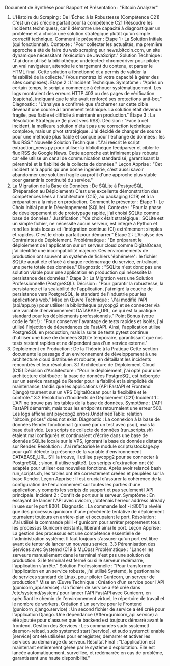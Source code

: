 Document de Synthèse pour Rapport et Présentation : "Bitcoin Analyzer"
1. L'Histoire du Scraping : De l'Échec à la Robustesse (Compétence C21)
C'est un cas d'école parfait pour la compétence C21 (Résoudre les incidents techniques), car il démontre une capacité à diagnostiquer un problème et à choisir une solution stratégique plutôt qu'un simple correctif technique.
Comment le présenter :
Étape 1 : La Solution Initiale (qui fonctionnait).
Contexte : "Pour collecter les actualités, ma première approche a été de faire du web scraping sur news.bitcoin.com, un site dynamique nécessitant l'exécution de JavaScript."
Solution Technique : "J'ai donc utilisé la bibliothèque undetected-chromedriver pour piloter un vrai navigateur, attendre le chargement du contenu, et parser le HTML final. Cette solution a fonctionné et a permis de valider la faisabilité de la collecte." (Vous montrez ici votre capacité à gérer des sites complexes).
Étape 2 : L'Incident Technique.
Symptôme : "Après un certain temps, le script a commencé à échouer systématiquement. Les logs montraient des erreurs HTTP 403 ou des pages de vérification (captcha), indiquant que le site avait renforcé ses protections anti-bot."
Diagnostic : "L'analyse a confirmé que s'acharner sur cette cible devenait une course à l'armement technique. La solution était devenue fragile, peu fiable et difficile à maintenir en production."
Étape 3 : La Résolution Stratégique (le pivot vers RSS).
Décision : "Face à cet incident, la meilleure solution n'était pas une correction technique complexe, mais un pivot stratégique. J'ai décidé de changer de source pour une méthode plus fiable et conçue pour l'échange de données : les flux RSS."
Nouvelle Solution Technique : "J'ai réécrit le script extraction_news.py pour utiliser la bibliothèque feedparser et cibler le flux RSS de Google News. Cette approche est infiniment plus robuste car elle utilise un canal de communication standardisé, garantissant la pérennité et la fiabilité de la collecte de données."
Leçon Apprise : "Cet incident m'a appris qu'une bonne ingénierie, c'est aussi savoir abandonner une solution fragile au profit d'une approche plus stable pour garantir la continuité du service."
2. La Migration de la Base de Données : De SQLite à PostgreSQL (Préparation au Déploiement)
C'est une excellente démonstration des compétences liées à l'architecture (C15), au packaging (C19) et à la préparation à la mise en production.
Comment le présenter :
Étape 1 : Le Choix Initial pour le Développement (SQLite).
Contexte : "Pour la phase de développement et de prototypage rapide, j'ai choisi SQLite comme base de données."
Justification : "Ce choix était stratégique : SQLite est un simple fichier, ne nécessite aucun serveur, est intégré à Python et rend les tests locaux et l'intégration continue (CI) extrêmement simples et rapides. C'est le choix parfait pour démarrer."
Étape 2 : L'Analyse des Contraintes de Déploiement.
Problématique : "En préparant le déploiement de l'application sur un serveur cloud comme DigitalOcean, j'ai identifié une incompatibilité majeure. Ces environnements de production ont souvent un système de fichiers 'éphémère' : le fichier SQLite aurait été effacé à chaque redémarrage du service, entraînant une perte totale des données."
Diagnostic : "SQLite n'est donc pas une solution viable pour une application en production qui nécessite la persistance des données."
Étape 3 : La Migration vers une Solution Professionnelle (PostgreSQL).
Décision : "Pour garantir la robustesse, la persistance et la scalabilité de l'application, j'ai migré la couche de persistance vers PostgreSQL, le standard de l'industrie pour les applications web."
Mise en Œuvre Technique : "J'ai modifié l'API (api/app.py) pour utiliser la bibliothèque psycopg2 et se connecter via une variable d'environnement DATABASE_URL, ce qui est la pratique standard pour les déploiements professionnels."
Point Bonus (votre code le fait !) : "Pour conserver l'avantage de tests rapides et isolés, j'ai utilisé l'injection de dépendances de FastAPI. Ainsi, l'application utilise PostgreSQL en production, mais la suite de tests pytest continue d'utiliser une base de données SQLite temporaire, garantissant que nos tests restent rapides et ne dépendent pas d'un service externe."
3. Déploiement en Production : De la Théorie à la Pratique
Cette section documente le passage d'un environnement de développement à une architecture cloud distribuée et robuste, en détaillant les incidents rencontrés et leur résolution.
3.1 Architecture de Déploiement Cloud (C15)
Décision d'Architecture : "Pour le déploiement, j'ai opté pour une architecture distribuée : la base de données PostgreSQL est hébergée sur un service managé de Render pour la fiabilité et la simplicité de maintenance, tandis que les applications (API FastAPI et Frontend Django) tournent sur un VPS DigitalOcean pour la flexibilité et le contrôle."
3.2 Résolution d'Incidents de Déploiement (C21)
Incident 1 : L'API ne trouve pas les tables de la base de données.
Symptôme : L'API FastAPI démarrait, mais tous les endpoints retournaient une erreur 500. Les logs affichaient psycopg2.errors.UndefinedTable: relation "bitcoin_prices" does not exist.
Diagnostic : La connexion à la base de données Render fonctionnait (prouvé par un test avec psql), mais la base était vide. Les scripts de collecte de données (run_scripts.sh) étaient mal configurés et continuaient d'écrire dans une base de données SQLite locale sur le VPS, ignorant la base de données distante sur Render.
Résolution : J'ai refactorisé le module scripts/stockage.py pour qu'il détecte la présence de la variable d'environnement DATABASE_URL. S'il la trouve, il utilise psycopg2 pour se connecter à PostgreSQL ; sinon, il utilise sqlite3. Les scripts d'extraction ont été adaptés pour utiliser ces nouvelles fonctions. Après avoir relancé bash run_scripts.sh, les tables ont été correctement créées et peuplées sur la base Render.
Leçon Apprise : Il est crucial d'assurer la cohérence de la configuration de l'environnement sur toutes les parties d'une application, y compris les scripts de support et pas seulement l'API principale.
Incident 2 : Conflit de port sur le serveur.
Symptôme : En essayant de lancer l'API avec uvicorn, j'obtenais l'erreur address already in use sur le port 8001.
Diagnostic : La commande lsof -i :8001 a révélé que des processus gunicorn d'une précédente tentative de déploiement tournaient toujours en arrière-plan et occupaient le port.
Résolution : J'ai utilisé la commande pkill -f gunicorn pour arrêter proprement tous les processus Gunicorn existants, libérant ainsi le port.
Leçon Apprise : La gestion des processus est une compétence essentielle de l'administration système. Il faut toujours s'assurer qu'un port est libre avant de tenter de lancer un nouveau service.
3.3 Pérennisation des Services avec Systemd (C19 & MLOps)
Problématique : "Lancer les serveurs manuellement dans le terminal n'est pas une solution de production. Si le terminal est fermé ou si le serveur redémarre, l'application s'arrête."
Solution Professionnelle : "Pour transformer l'application en un service robuste, j'ai utilisé Systemd, le gestionnaire de services standard de Linux, pour piloter Gunicorn, un serveur de production."
Mise en Œuvre Technique :
Création d'un service pour l'API (gunicorn_api.service) : Un fichier de service a été créé dans /etc/systemd/system/ pour lancer l'API FastAPI avec Gunicorn, en spécifiant le chemin de l'environnement virtuel, le répertoire de travail et le nombre de workers.
Création d'un service pour le Frontend (gunicorn_django.service) : Un second fichier de service a été créé pour l'application Django. Une dépendance (After=gunicorn_api.service) a été ajoutée pour s'assurer que le backend est toujours démarré avant le frontend.
Gestion des Services : Les commandes sudo systemctl daemon-reload, sudo systemctl start [service], et sudo systemctl enable [service] ont été utilisées pour enregistrer, démarrer et activer les services au démarrage du serveur.
Résultat Final : "L'application est maintenant entièrement gérée par le système d'exploitation. Elle est lancée automatiquement, surveillée, et redémarrée en cas de problème, garantissant une haute disponibilité."